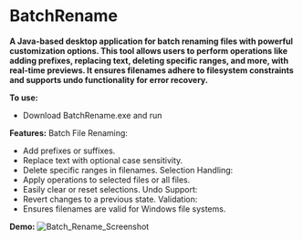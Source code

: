 <h1>BatchRename</h1>

**A Java-based desktop application for batch renaming files with powerful customization options. This tool allows users to perform operations like adding prefixes, replacing text, deleting specific ranges, and more, with real-time previews. It ensures filenames adhere to filesystem constraints and supports undo functionality for error recovery.**

**To use:**
- Download BatchRename.exe and run

**Features:**
Batch File Renaming:
- Add prefixes or suffixes.
- Replace text with optional case sensitivity.
- Delete specific ranges in filenames.
Selection Handling:
- Apply operations to selected files or all files.
- Easily clear or reset selections.
Undo Support:
- Revert changes to a previous state.
Validation:
- Ensures filenames are valid for Windows file systems.

**Demo:**
![Batch_Rename_Screenshot](https://github.com/user-attachments/assets/a805b0d6-3c66-4119-8092-3398c7772461)
